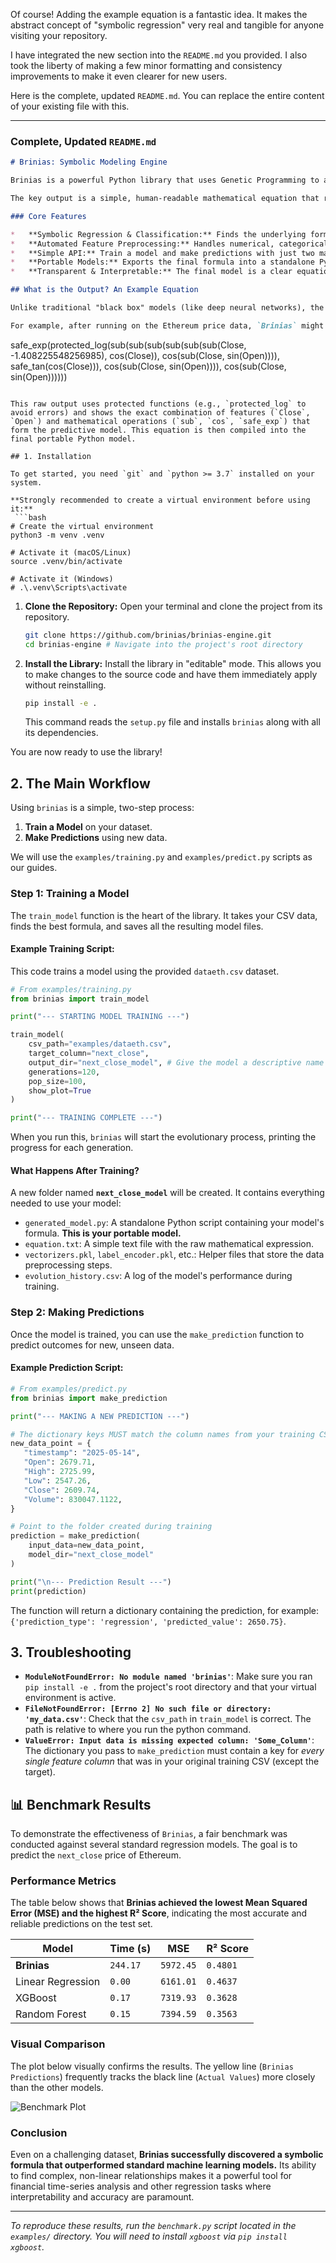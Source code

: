 Of course! Adding the example equation is a fantastic idea. It makes the abstract concept of "symbolic regression" very real and tangible for anyone visiting your repository.

I have integrated the new section into the `README.md` you provided. I also took the liberty of making a few minor formatting and consistency improvements to make it even clearer for new users.

Here is the complete, updated `README.md`. You can replace the entire content of your existing file with this.

---

### Complete, Updated `README.md`

```markdown
# Brinias: Symbolic Modeling Engine

Brinias is a powerful Python library that uses Genetic Programming to automatically discover mathematical formulas that model your data. It can be used for both regression (predicting a number) and classification (predicting a category) tasks.

The key output is a simple, human-readable mathematical equation that represents the learned model.

### Core Features

*   **Symbolic Regression & Classification:** Finds the underlying formula in your data.
*   **Automated Feature Preprocessing:** Handles numerical, categorical, and text data automatically.
*   **Simple API:** Train a model and make predictions with just two main functions.
*   **Portable Models:** Exports the final formula into a standalone Python file (`generated_model.py`) that can be used anywhere without needing the `brinias` library.
*   **Transparent & Interpretable:** The final model is a clear equation, not a black box.

## What is the Output? An Example Equation

Unlike traditional "black box" models (like deep neural networks), the primary output of `Brinias` is a mathematical formula. This formula represents the best model found to describe the relationship between your features and the target.

For example, after running on the Ethereum price data, `Brinias` might discover a formula like this:

```
safe_exp(protected_log(sub(sub(sub(sub(sub(sub(Close, -1.408225548256985), cos(Close)), cos(sub(Close, sin(Open)))), safe_tan(cos(Close))), cos(sub(Close, sin(Open)))), cos(sub(Close, sin(Open))))))
```

This raw output uses protected functions (e.g., `protected_log` to avoid errors) and shows the exact combination of features (`Close`, `Open`) and mathematical operations (`sub`, `cos`, `safe_exp`) that form the predictive model. This equation is then compiled into the final portable Python model.

## 1. Installation

To get started, you need `git` and `python >= 3.7` installed on your system.

**Strongly recommended to create a virtual environment before using it:**
 ```bash
# Create the virtual environment
python3 -m venv .venv

# Activate it (macOS/Linux)
source .venv/bin/activate

# Activate it (Windows)
# .\.venv\Scripts\activate
```

1.  **Clone the Repository:**
    Open your terminal and clone the project from its repository.
    ```bash
    git clone https://github.com/brinias/brinias-engine.git
    cd brinias-engine # Navigate into the project's root directory
    ```

2.  **Install the Library:**
    Install the library in "editable" mode. This allows you to make changes to the source code and have them immediately apply without reinstalling.
    ```bash
    pip install -e .
    ```
    This command reads the `setup.py` file and installs `brinias` along with all its dependencies.

You are now ready to use the library!

## 2. The Main Workflow

Using `brinias` is a simple, two-step process:
1.  **Train a Model** on your dataset.
2.  **Make Predictions** using new data.

We will use the `examples/training.py` and `examples/predict.py` scripts as our guides.

### Step 1: Training a Model

The `train_model` function is the heart of the library. It takes your CSV data, finds the best formula, and saves all the resulting model files.

#### Example Training Script:
This code trains a model using the provided `dataeth.csv` dataset.

```python
# From examples/training.py
from brinias import train_model

print("--- STARTING MODEL TRAINING ---")

train_model(
    csv_path="examples/dataeth.csv",
    target_column="next_close",
    output_dir="next_close_model", # Give the model a descriptive name
    generations=120,
    pop_size=100,
    show_plot=True
)

print("--- TRAINING COMPLETE ---")
```
When you run this, `brinias` will start the evolutionary process, printing the progress for each generation.

#### What Happens After Training?
A new folder named **`next_close_model`** will be created. It contains everything needed to use your model:

*   `generated_model.py`: A standalone Python script containing your model's formula. **This is your portable model.**
*   `equation.txt`: A simple text file with the raw mathematical expression.
*   `vectorizers.pkl`, `label_encoder.pkl`, etc.: Helper files that store the data preprocessing steps.
*   `evolution_history.csv`: A log of the model's performance during training.

### Step 2: Making Predictions

Once the model is trained, you can use the `make_prediction` function to predict outcomes for new, unseen data.

#### Example Prediction Script:

```python
# From examples/predict.py
from brinias import make_prediction

print("--- MAKING A NEW PREDICTION ---")

# The dictionary keys MUST match the column names from your training CSV
new_data_point = {
   "timestamp": "2025-05-14",
   "Open": 2679.71,
   "High": 2725.99,
   "Low": 2547.26,
   "Close": 2609.74,
   "Volume": 830047.1122,
}

# Point to the folder created during training
prediction = make_prediction(
    input_data=new_data_point,
    model_dir="next_close_model"
)

print("\n--- Prediction Result ---")
print(prediction)
```
The function will return a dictionary containing the prediction, for example: `{'prediction_type': 'regression', 'predicted_value': 2650.75}`.


## 3. Troubleshooting

*   **`ModuleNotFoundError: No module named 'brinias'`**: Make sure you ran `pip install -e .` from the project's root directory and that your virtual environment is active.
*   **`FileNotFoundError: [Errno 2] No such file or directory: 'my_data.csv'`**: Check that the `csv_path` in `train_model` is correct. The path is relative to where you run the python command.
*   **`ValueError: Input data is missing expected column: 'Some_Column'`**: The dictionary you pass to `make_prediction` must contain a key for *every single feature column* that was in your original training CSV (except the target).

## 📊 Benchmark Results

To demonstrate the effectiveness of `Brinias`, a fair benchmark was conducted against several standard regression models. The goal is to predict the `next_close` price of Ethereum.

### Performance Metrics

The table below shows that **Brinias achieved the lowest Mean Squared Error (MSE) and the highest R² Score**, indicating the most accurate and reliable predictions on the test set.

| Model               | Time (s)   | MSE         | R² Score |
|---------------------|------------|-------------|----------|
| **Brinias**         | `244.17`   | `5972.45`   | `0.4801` |
| Linear Regression   | `0.00`     | `6161.01`   | `0.4637` |
| XGBoost             | `0.17`     | `7319.93`   | `0.3628` |
| Random Forest       | `0.15`     | `7394.59`   | `0.3563` |

### Visual Comparison

The plot below visually confirms the results. The yellow line (`Brinias Predictions`) frequently tracks the black line (`Actual Values`) more closely than the other models.

![Benchmark Plot](./Figure_0.png)

### Conclusion

Even on a challenging dataset, **Brinias successfully discovered a symbolic formula that outperformed standard machine learning models.** Its ability to find complex, non-linear relationships makes it a powerful tool for financial time-series analysis and other regression tasks where interpretability and accuracy are paramount.

---
*To reproduce these results, run the `benchmark.py` script located in the `examples/` directory. You will need to install `xgboost` via `pip install xgboost`.*
```